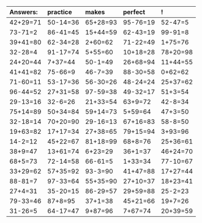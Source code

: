| Answers: | practice | makes | perfect | ! |
| :--- | :--- | :--- | :--- | :--- |
| 42+29=71 | 50-14=36 | 65+28=93 | 95-76=19 | 52-47=5 | 
| 73-71=2 | 86-41=45 | 15+44=59 | 62-43=19 | 99-91=8 | 
| 39+41=80 | 62-34=28 | 2+60=62 | 71-22=49 | 1+75=76 | 
| 32-28=4 | 91-17=74 | 5+55=60 | 10+18=28 | 78+20=98 | 
| 24+20=44 | 7+37=44 | 50-1=49 | 26+68=94 | 11+44=55 | 
| 41+41=82 | 75-66=9 | 46-7=39 | 88-30=58 | 0+62=62 | 
| 71-60=11 | 53-17=36 | 56-30=26 | 48-24=24 | 25+37=62 | 
| 96-44=52 | 27+31=58 | 97-59=38 | 49-32=17 | 51+3=54 | 
| 29-13=16 | 32-6=26 | 21+33=54 | 63+9=72 | 42-8=34 | 
| 75+14=89 | 50+34=84 | 59+14=73 | 5+59=64 | 47+3=50 | 
| 32-18=14 | 70+20=90 | 29-16=13 | 67+16=83 | 58-8=50 | 
| 19+63=82 | 17+17=34 | 27+38=65 | 79+15=94 | 3+93=96 | 
| 14-2=12 | 45+22=67 | 81+18=99 | 68+8=76 | 25+36=61 | 
| 38+9=47 | 13+61=74 | 6+23=29 | 36+1=37 | 46+24=70 | 
| 68+5=73 | 72-14=58 | 66-61=5 | 1+33=34 | 77-10=67 | 
| 33+29=62 | 57+35=92 | 93-3=90 | 41+47=88 | 17+27=44 | 
| 88-81=7 | 97-33=64 | 55+35=90 | 27+10=37 | 18+23=41 | 
| 27+4=31 | 35-20=15 | 86-29=57 | 29+59=88 | 25-2=23 | 
| 79-33=46 | 87+8=95 | 37+1=38 | 45+21=66 | 19+7=26 | 
| 31-26=5 | 64-17=47 | 9+87=96 | 7+67=74 | 20+39=59 | 
